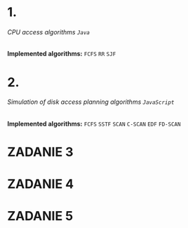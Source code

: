 # **1.**
###### CPU access algorithms `Java`
**Implemented algorithms:**
`FCFS`
`RR`
`SJF`
# **2.**
###### Simulation of disk access planning algorithms `JavaScript`
**Implemented algorithms:**
`FCFS`
`SSTF`
`SCAN`
`C-SCAN`
`EDF`
`FD-SCAN`
# **ZADANIE 3**
# **ZADANIE 4**
# **ZADANIE 5**
